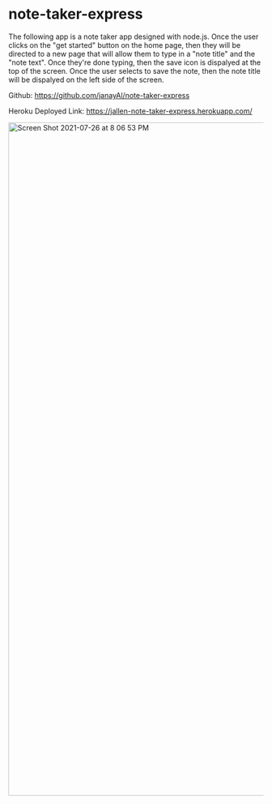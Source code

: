# note-taker-express
The following app is a note taker app designed with node.js. Once the user clicks on the "get started" button on the home page, then they will be directed to a new page that will allow them to type in a "note title" and the "note text". Once they're done typing, then the save icon is dispalyed at the top of the screen. Once the user selects to save the note, then the note title will be dispalyed on the left side of the screen. 


Github:
https://github.com/janayAl/note-taker-express

Heroku Deployed Link:
https://jallen-note-taker-express.herokuapp.com/

<img width="1329" alt="Screen Shot 2021-07-26 at 8 06 53 PM" src="https://user-images.githubusercontent.com/82891366/127078795-5ea5c9f9-d8ce-436b-9cf8-c6d3d512ef94.png">
